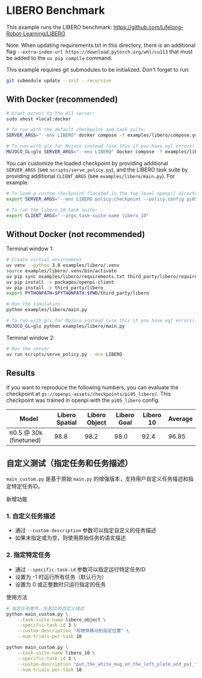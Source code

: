 # LIBERO Benchmark

This example runs the LIBERO benchmark: https://github.com/Lifelong-Robot-Learning/LIBERO

Note: When updating requirements.txt in this directory, there is an additional flag `--extra-index-url https://download.pytorch.org/whl/cu113` that must be added to the `uv pip compile` command.

This example requires git submodules to be initialized. Don't forget to run:

```bash
git submodule update --init --recursive
```

## With Docker (recommended)

```bash
# Grant access to the X11 server:
sudo xhost +local:docker

# To run with the default checkpoint and task suite:
SERVER_ARGS="--env LIBERO" docker compose -f examples/libero/compose.yml up --build

# To run with glx for Mujoco instead (use this if you have egl errors):
MUJOCO_GL=glx SERVER_ARGS="--env LIBERO" docker compose -f examples/libero/compose.yml up --build
```

You can customize the loaded checkpoint by providing additional `SERVER_ARGS` (see `scripts/serve_policy.py`), and the LIBERO task suite by providing additional `CLIENT_ARGS` (see `examples/libero/main.py`).
For example:

```bash
# To load a custom checkpoint (located in the top-level openpi/ directory):
export SERVER_ARGS="--env LIBERO policy:checkpoint --policy.config pi05_libero --policy.dir ./my_custom_checkpoint"

# To run the libero_10 task suite:
export CLIENT_ARGS="--args.task-suite-name libero_10"
```

## Without Docker (not recommended)

Terminal window 1:

```bash
# Create virtual environment
uv venv --python 3.8 examples/libero/.venv
source examples/libero/.venv/bin/activate
uv pip sync examples/libero/requirements.txt third_party/libero/requirements.txt --extra-index-url https://download.pytorch.org/whl/cu113 --index-strategy=unsafe-best-match
uv pip install -e packages/openpi-client
uv pip install -e third_party/libero
export PYTHONPATH=$PYTHONPATH:$PWD/third_party/libero

# Run the simulation
python examples/libero/main.py

# To run with glx for Mujoco instead (use this if you have egl errors):
MUJOCO_GL=glx python examples/libero/main.py
```

Terminal window 2:

```bash
# Run the server
uv run scripts/serve_policy.py --env LIBERO
```

## Results

If you want to reproduce the following numbers, you can evaluate the checkpoint at `gs://openpi-assets/checkpoints/pi05_libero/`. This
checkpoint was trained in openpi with the `pi05_libero` config.

| Model | Libero Spatial | Libero Object | Libero Goal | Libero 10 | Average |
|-------|---------------|---------------|-------------|-----------|---------|
| π0.5 @ 30k (finetuned) | 98.8 | 98.2 | 98.0 | 92.4 | 96.85


## 自定义测试（指定任务和任务描述）

`main_custom.py` 是基于原始 `main.py` 的增强版本，支持用户自定义任务描述和指定特定任务ID。

新增功能

### 1. 自定义任务描述
- 通过 `--custom-description` 参数可以指定自定义的任务描述
- 如果未指定或为空，则使用原始任务的语言描述

### 2. 指定特定任务
- 通过 `--specific-task-id` 参数可以指定运行特定任务ID
- 设置为 -1 时运行所有任务（默认行为）
- 设置为 0 或正整数时只运行指定的任务

使用方法

```bash
# 指定任务套件、任务ID和自定义描述
python main_custom.py \
    --task-suite-name libero_object \
    --specific-task-id 3 \
    --custom-description "将物体移动到指定位置" \
    --num-trials-per-task 10

python main_custom.py \
    --task-suite-name libero_10 \
    --specific-task-id 3 \
    --custom-description "put_the_white_mug_on_the_left_plate_and_put_the_yellow_and_white_mug_on_the_right_plate" \
    --num-trials-per-task 10
```
